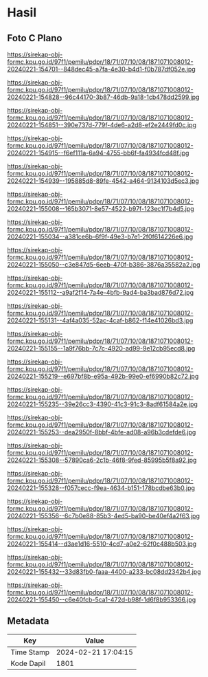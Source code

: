 # Hasil

## Foto C Plano

https://sirekap-obj-formc.kpu.go.id/97f1/pemilu/pdpr/18/71/07/10/08/1871071008012-20240221-154701--848dec45-a7fa-4e30-b4d1-f0b787df052e.jpg

https://sirekap-obj-formc.kpu.go.id/97f1/pemilu/pdpr/18/71/07/10/08/1871071008012-20240221-154828--96c44170-3b87-46db-9a18-1cb478dd2599.jpg

https://sirekap-obj-formc.kpu.go.id/97f1/pemilu/pdpr/18/71/07/10/08/1871071008012-20240221-154851--390e737d-779f-4de6-a2d8-ef2e2449fd0c.jpg

https://sirekap-obj-formc.kpu.go.id/97f1/pemilu/pdpr/18/71/07/10/08/1871071008012-20240221-154915--f6ef111a-6a94-4755-bb6f-fa4934fcd48f.jpg

https://sirekap-obj-formc.kpu.go.id/97f1/pemilu/pdpr/18/71/07/10/08/1871071008012-20240221-154939--195885d8-89fe-4542-a464-9134103d5ec3.jpg

https://sirekap-obj-formc.kpu.go.id/97f1/pemilu/pdpr/18/71/07/10/08/1871071008012-20240221-155008--165b3071-8e57-4522-b97f-123ec1f7b4d5.jpg

https://sirekap-obj-formc.kpu.go.id/97f1/pemilu/pdpr/18/71/07/10/08/1871071008012-20240221-155034--a381ce6b-6f9f-49e3-b7e1-2f0f614226e6.jpg

https://sirekap-obj-formc.kpu.go.id/97f1/pemilu/pdpr/18/71/07/10/08/1871071008012-20240221-155050--c3e847d5-6eeb-470f-b386-3876a35582a2.jpg

https://sirekap-obj-formc.kpu.go.id/97f1/pemilu/pdpr/18/71/07/10/08/1871071008012-20240221-155112--a9af2f14-7a4e-4bfb-9ad4-ba3bad876d72.jpg

https://sirekap-obj-formc.kpu.go.id/97f1/pemilu/pdpr/18/71/07/10/08/1871071008012-20240221-155131--4af4a035-52ac-4caf-b862-f14e41026bd3.jpg

https://sirekap-obj-formc.kpu.go.id/97f1/pemilu/pdpr/18/71/07/10/08/1871071008012-20240221-155155--1a9f76bb-7c7c-4920-ad99-9e12cb95ecd8.jpg

https://sirekap-obj-formc.kpu.go.id/97f1/pemilu/pdpr/18/71/07/10/08/1871071008012-20240221-155219--e697bf8b-e95a-492b-99e0-ef6990b82c72.jpg

https://sirekap-obj-formc.kpu.go.id/97f1/pemilu/pdpr/18/71/07/10/08/1871071008012-20240221-155235--39e26cc3-4390-41c3-91c3-8adf61584a2e.jpg

https://sirekap-obj-formc.kpu.go.id/97f1/pemilu/pdpr/18/71/07/10/08/1871071008012-20240221-155253--dea2950f-8bbf-4bfe-ad08-a96b3cdefde6.jpg

https://sirekap-obj-formc.kpu.go.id/97f1/pemilu/pdpr/18/71/07/10/08/1871071008012-20240221-155308--57890ca6-2c1b-46f8-9fed-85995b5f8a92.jpg

https://sirekap-obj-formc.kpu.go.id/97f1/pemilu/pdpr/18/71/07/10/08/1871071008012-20240221-155328--f057cecc-f9ea-4634-b151-178bcdbe63b0.jpg

https://sirekap-obj-formc.kpu.go.id/97f1/pemilu/pdpr/18/71/07/10/08/1871071008012-20240221-155356--6c7b0e88-85b3-4ed5-ba90-be40ef4a2f63.jpg

https://sirekap-obj-formc.kpu.go.id/97f1/pemilu/pdpr/18/71/07/10/08/1871071008012-20240221-155414--d3ae1d16-5510-4cd7-a0e2-62f0c488b503.jpg

https://sirekap-obj-formc.kpu.go.id/97f1/pemilu/pdpr/18/71/07/10/08/1871071008012-20240221-155432--33d83fb0-faaa-4400-a233-bc08dd2342b4.jpg

https://sirekap-obj-formc.kpu.go.id/97f1/pemilu/pdpr/18/71/07/10/08/1871071008012-20240221-155450--c6e40fcb-5ca1-472d-b98f-1d6f8b953366.jpg


## Metadata

| Key        | Value               |
| ---------- | ------------------- |
| Time Stamp | 2024-02-21 17:04:15 |
| Kode Dapil | 1801                |



